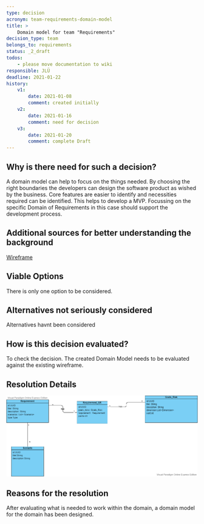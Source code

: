 ```yaml
---
type: decision
acronym: team-requirements-domain-model
title: >
    Domain model for team "Requirements"  
decision_type: team
belongs_to: requirements
status: _2_draft
todos: 
    - please move documentation to wiki
responsible: JLÜ
deadline: 2021-01-22
history:
    v1:
        date: 2021-01-08
        comment: created initially
    v2:
        date: 2021-01-16
        comment: need for decision
    v3:
        date: 2021-01-20
        comment: complete Draft 
---
```


## Why is there need for such a decision?

A domain model can help to focus on the things needed. By choosing the right boundaries the developers can design the software product as wished by the business.
Core features are easier to identify and necessities required can be identified. This helps to develop a MVP. Focussing on the specific Domain of Requirements in this case 
should support the development process.

## Additional sources for better understanding the background

[Wireframe](https://lsw4em.axshare.com/#id=djipbz&p=requirements&g=1)


## Viable Options

There is only one option to be considered.


## Alternatives not seriously considered

Alternatives havnt been considered 



## How is this decision evaluated?

To check the decision. The created Domain Model needs to be evaluated against the existing wireframe.

 
## Resolution Details

![Domain Model](../assets/DomainModel_Requirements.png)


## Reasons for the resolution

After evaluating what is needed to work within the domain, a domain model for the domain has been designed.

